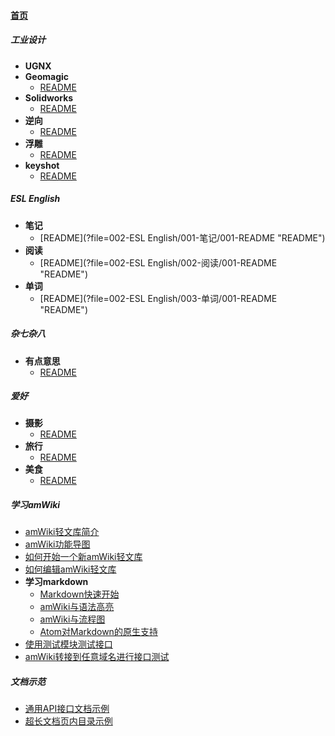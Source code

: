 
#### [首页](?file=首页 "返回首页")

##### 工业设计
- **UGNX**
- **Geomagic**
    - [README](?file=001-工业设计/002-Geomagic/001-README "README")
- **Solidworks**
    - [README](?file=001-工业设计/003-Solidworks/001-README "README")
- **逆向**
    - [README](?file=001-工业设计/004-逆向/001-README "README")
- **浮雕**
    - [README](?file=001-工业设计/005-浮雕/001-README "README")
- **keyshot**
    - [README](?file=001-工业设计/006-keyshot/001-README "README")

##### ESL English
- **笔记**
    - [README](?file=002-ESL English/001-笔记/001-README "README")
- **阅读**
    - [README](?file=002-ESL English/002-阅读/001-README "README")
- **单词**
    - [README](?file=002-ESL English/003-单词/001-README "README")

##### 杂七杂八
- **有点意思**
    - [README](?file=003-杂七杂八/001-有点意思/001-README "README")

##### 爱好
- **摄影**
    - [README](?file=004-爱好/001-摄影/001-README "README")
- **旅行**
    - [README](?file=004-爱好/002-旅行/001-README "README")
- **美食**
    - [README](?file=004-爱好/003-美食/001-README "README")

##### 学习amWiki
- [amWiki轻文库简介](?file=005-学习amWiki/01-amWiki轻文库简介 "amWiki轻文库简介")
- [amWiki功能导图](?file=005-学习amWiki/02-amWiki功能导图 "amWiki功能导图")
- [如何开始一个新amWiki轻文库](?file=005-学习amWiki/03-如何开始一个新amWiki轻文库 "如何开始一个新amWiki轻文库")
- [如何编辑amWiki轻文库](?file=005-学习amWiki/04-如何编辑amWiki轻文库 "如何编辑amWiki轻文库")
- **学习markdown**
    - [Markdown快速开始](?file=005-学习amWiki/05-学习markdown/01-Markdown快速开始 "Markdown快速开始")
    - [amWiki与语法高亮](?file=005-学习amWiki/05-学习markdown/02-amWiki与语法高亮 "amWiki与语法高亮")
    - [amWiki与流程图](?file=005-学习amWiki/05-学习markdown/03-amWiki与流程图 "amWiki与流程图")
    - [Atom对Markdown的原生支持](?file=005-学习amWiki/05-学习markdown/05-Atom对Markdown的原生支持 "Atom对Markdown的原生支持")
- [使用测试模块测试接口](?file=005-学习amWiki/06-使用测试模块测试接口 "使用测试模块测试接口")
- [amWiki转接到任意域名进行接口测试](?file=005-学习amWiki/07-amWiki转接到任意域名进行接口测试 "amWiki转接到任意域名进行接口测试")

##### 文档示范
- [通用API接口文档示例](?file=006-文档示范/001-通用API接口文档示例 "通用API接口文档示例")
- [超长文档页内目录示例](?file=006-文档示范/002-超长文档页内目录示例 "超长文档页内目录示例")
